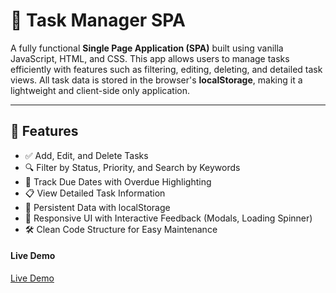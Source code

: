 # 📝 Task Manager SPA

A fully functional **Single Page Application (SPA)** built using vanilla JavaScript, HTML, and CSS. This app allows users to manage tasks efficiently with features such as filtering, editing, deleting, and detailed task views. All task data is stored in the browser's **localStorage**, making it a lightweight and client-side only application.

---

## 🚀 Features

- ✅ Add, Edit, and Delete Tasks
- 🔍 Filter by Status, Priority, and Search by Keywords
- 📅 Track Due Dates with Overdue Highlighting
- 📋 View Detailed Task Information
- 💾 Persistent Data with localStorage
- 🎨 Responsive UI with Interactive Feedback (Modals, Loading Spinner)
- 🛠️ Clean Code Structure for Easy Maintenance


#### Live Demo
[Live Demo](https://task-manager-spa-project.netlify.app/)